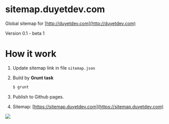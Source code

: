 # sitemap.duyetdev.com
Global sitemap for [http://duyetdev.com](http://duyetdev.com)

Version 0.1 - beta 1

# How it work

1. Update sitemap link in file `sitemap.json`
2. Build by **Grunt task**

	```sh
	$ grunt 
	```

3. Publish to Github pages.
4. Sitemap: [https://sitemap.duyetdev.com](https://sitemap.duyetdev.com)

![](http://i.imgur.com/duqJnag.png)